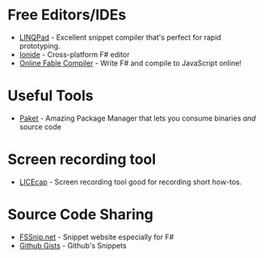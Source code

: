 # Free Editors/IDEs

* [LINQPad](https://www.linqpad.net/) - Excellent snippet compiler that's perfect for rapid prototyping.
* [Ionide](http://ionide.io/) - Cross-platform F# editor
* [Online Fable Compiler](http://fable.io/repl.html) - Write F# and compile to JavaScript online!

# Useful Tools

* [Paket](https://fsprojects.github.io/Paket/) - Amazing Package Manager that lets you consume binaries *and* source code

# Screen recording tool

* [LICEcap](http://www.cockos.com/licecap/) - Screen recording tool good for recording short how-tos.

# Source Code Sharing

* [FSSnip.net](http://fssnip.net/) - Snippet website especially for F#
* [Github Gists](https://gist.github.com) - Github's Snippets
